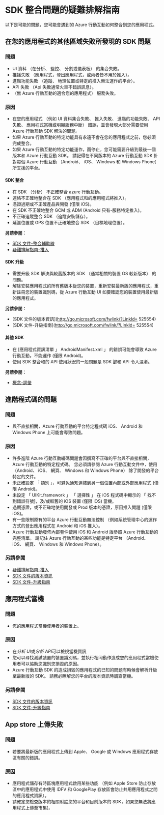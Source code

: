 <properties 
   pageTitle="疑難排解指南-SDK azure 行動互動" 
   description="在 Azure 行動互動 SDK 整合問題的疑難排解" 
   services="mobile-engagement" 
   documentationCenter="" 
   authors="piyushjo" 
   manager="dwrede" 
   editor=""/>

<tags
   ms.service="mobile-engagement"
   ms.devlang="na"
   ms.topic="article"
   ms.tgt_pltfrm="mobile-multiple"
   ms.workload="mobile" 
   ms.date="08/19/2016"
   ms.author="piyushjo"/>

# <a name="troubleshooting-guide-for-sdk-integration-issues"></a>SDK 整合問題的疑難排解指南

以下是可能的問題，您可能會遇到的 Azure 行動互動如何整合到您的應用程式。

## <a name="sdk-issues-discovered-by-a-failure-in-another-area-of-your-application"></a>在您的應用程式的其他區域失敗所發現的 SDK 問題

### <a name="issue"></a>問題
- UI 資料 （在分析、 監控、 分割或儀表板） 的集合失敗。
- 推播失敗 （應用程式，登出應用程式，或兩者皆不用於推入）。
- 進階功能失敗 （追蹤、 地理位置或特定的推入無法運作的平台）。
- API 失敗 （Api 失敗通常火車不錯誤訊息）。
- （無 Azure 行動互動的適合您的應用程式） 服務失敗。

### <a name="causes"></a>原因

- 在您的應用程式 （例如 UI 資料集合失敗、 推入失敗、 進階的功能失敗、 API 失敗、 應用程式當機或明顯服務中斷） 錯誤，並會發現大部分需要使用 Azure 行動互動 SDK 解決的問題。  
- 如果 Azure 行動互動的特定功能具有永遠不會在您的應用程式之前，您必須完成整合。 
- 如果 Azure 行動互動的特定功能運作，而停止，您可能需要升級到最後一個版本和 Azure 行動互動 SDK。 請記得在不同版本的 Azure 行動互動 SDK 針對每個 Azure 行動互動 （Android、 iOS、 Windows 和 Windows Phone） 所支援的平台。

#### <a name="sdk-integration"></a>SDK 整合

- 在 SDK （分析） 不正確整合 azure 行動互動。
- 連絡不正確地整合在 SDK （應用程式和的應用程式將推入）。
- 憑證過期或不正確產品與開發 (僅限 iOS)。
- 在 SDK 不正確地整合 GCM 或 ADM (Android 只有-服務特定推入)。
- 不正確追蹤整合 SDK （追蹤安裝儲存）。
- 延遲位置或 GPS 位置不正確地整合 SDK （目標地理位置）。


**另請參閱︰**

- [SDK 文件-整合輔助線][Link 5] 
- [疑難排解指南-推入][Link 23]

#### <a name="sdk-upgrade"></a>SDK 升級

- 需要升級 SDK 解決與較舊版本的 SDK （通常相關的裝置 OS 較新版本） 的問題。
- 解除安裝應用程式的所有舊版本從您的裝置，重新安裝最新版的應用程式，重新註冊您的裝置識別碼，從 Azure 行動互動 UI 如要確認您的裝置使用最新版的應用程式。

**另請參閱︰**

- [SDK 文件的版本資訊](http://go.microsoft.com/fwlink/?LinkId= 525554) 
- [SDK 文件-升級指南](http://go.microsoft.com/fwlink/?LinkId= 525554)

#### <a name="sdk-other"></a>其他 SDK

- 在 [應用程式資訊清單 」 AndroidManifest.xml 」 的錯誤可能會導致 Azure 行動互動，不能運作 (僅限 Android)。
- 使用 SDK 整合和的 API 使用狀況的一般問題是 SDK 鍵和 API 令人混淆。

**另請參閱︰**

- [概念-詞彙][Link 6]

## <a name="advanced-coding-issues"></a>進階程式碼的問題

### <a name="issue"></a>問題
-  與不直接相關，Azure 行動互動的平台特定程式碼 iOS、 Android 和 Windows Phone 上可能會導致問題。

### <a name="causes"></a>原因

- 許多進階 Azure 行動互動編碼問題會因撰寫不正確的平台與不直接相關，Azure 行動互動的特定程式碼。 您必須請參閱 Azure 行動互動文件中，使用 （Android、 iOS、 網頁、 Windows 和 Windows Phone） 除了開發的平台特定的文件。
- 未正確設定 「 類別 」，可避免通知連結到另一個位置內部或外部應用程式 (僅限 Android)。 
- 未設定 「 UIKit.framework 」 「 選擇性 」 在 iOS 程式碼中顯示的 「 找不到錯誤符號]，及/或較舊的 iOS 裝置 (僅限 iOS) 當機。
- 過期憑證，或不正確地使用開發或 Prod 版本的憑證，原因推入問題 (僅限 iOS)。
- 有一些限制原有的平台 Azure 行動互動無法控制 （例如系統管理中心的運作方式的登出應用程式在 Android 和 iOS 推入）。
- Azure 行動互動發佈內部套件使用 iOS 和 Android 版參照 Azure 行動互動的完整清單。 請記住 Azure 行動互動的某些功能是特定平台 （Android、 iOS、 網頁、 Windows 和 Windows Phone）。

### <a name="see-also"></a>另請參閱

 - [疑難排解指南-推入][Link 23] 
 - [SDK 文件的版本資訊][Link 5]
 - [SDK 文件-升級指南][Link 5]

## <a name="application-crashes"></a>應用程式當機

### <a name="issue"></a>問題
- 您的應用程式當機使用者的裝置上。

### <a name="causes"></a>原因

- 在*分析 UI*或*分析 API*可以檢視當機資訊
- 您可以尋找測試裝置的裝置識別碼，並執行相同動作造成您的應用程式當機使用者可以協助您識別您損毀的原因。
- Azure 行動互動 SDK 的造成損毀的應用程式的已知的問題有時候會解析升級至最新版的 SDK。 請務必瞭解您的平台的版本資訊時調查當機。

### <a name="see-also"></a>另請參閱

- [SDK 文件的版本資訊][Link 5]
- [SDK 文件-升級指南][Link 5]

## <a name="app-store-upload-failures"></a>App store 上傳失敗

### <a name="issue"></a>問題
- 若要將最新版的應用程式上傳到 Apple、 Google 或 Windows 應用程式存放區有關的錯誤。

### <a name="causes"></a>原因

- 應用程式儲存有時區塊應用程式啟用某些功能 （例如 Apple Store 防止存放區中的應用程式中使用 IDFV 和 GooglePlay 存放區會防止共用應用程式之間的應用程式資訊）。 
- 請確定您檢查版本的相關附註您的平台和目前版本的 SDK，如果您無法將應用程式上傳至市集]。

<!--Link references-->
[Link 1]: mobile-engagement-user-interface.md
[Link 2]: mobile-engagement-troubleshooting-guide.md
[Link 3]: mobile-engagement-how-tos.md
[Link 4]: http://go.microsoft.com/fwlink/?LinkID=525553
[Link 5]: http://go.microsoft.com/fwlink/?LinkID=525554
[Link 6]: http://go.microsoft.com/fwlink/?LinkId=525555
[Link 7]: https://account.windowsazure.com/PreviewFeatures
[Link 8]: https://social.msdn.microsoft.com/Forums/azure/en-US/home?forum=azuremobileengagement
[Link 9]: http://azure.microsoft.com/en-us/services/mobile-engagement/
[Link 10]: http://azure.microsoft.com/en-us/documentation/services/mobile-engagement/
[Link 11]: http://azure.microsoft.com/en-us/pricing/details/mobile-engagement/
[Link 12]: mobile-engagement-user-interface-navigation.md
[Link 13]: mobile-engagement-user-interface-home.md
[Link 14]: mobile-engagement-user-interface-my-account.md
[Link 15]: mobile-engagement-user-interface-analytics.md
[Link 16]: mobile-engagement-user-interface-monitor.md
[Link 17]: mobile-engagement-user-interface-reach.md
[Link 18]: mobile-engagement-user-interface-segments.md
[Link 19]: mobile-engagement-user-interface-dashboard.md
[Link 20]: mobile-engagement-user-interface-settings.md
[Link 21]: mobile-engagement-troubleshooting-guide-analytics.md
[Link 22]: mobile-engagement-troubleshooting-guide-apis.md
[Link 23]: mobile-engagement-troubleshooting-guide-push-reach.md
[Link 24]: mobile-engagement-troubleshooting-guide-service.md
[Link 25]: mobile-engagement-troubleshooting-guide-sdk.md
[Link 26]: mobile-engagement-troubleshooting-guide-sr-info.md
[Link 27]: mobile-engagement-user-interface-reach-campaign.md
[Link 28]: mobile-engagement-user-interface-reach-criterion.md
[Link 29]: mobile-engagement-user-interface-reach-content.md
 

